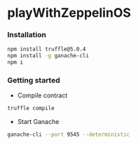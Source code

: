 # playWithZeppelinOS

### Installation
```bash
npm install truffle@5.0.4
npm install -g ganache-cli
npm i
```

### Getting started
- Compile contract
```bash
truffle compile
```
- Start Ganache
```bash
ganache-cli --port 9545 --deterministic
```
